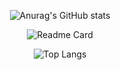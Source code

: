 <div align=center>

  ![Anurag's GitHub stats](https://github-readme-stats.vercel.app/api?username=marlon-schmitz-289&count_private=true&hide=contribs,prs,issues&show_icons=true&theme=cobalt)
  
  ![Readme Card](https://github-readme-stats.vercel.app/api/pin/?username=marlon-schmitz-289&repo=MajorasMaskTracker&theme=cobalt)

  ![Top Langs](https://github-readme-stats.vercel.app/api/top-langs/?username=marlon-schmitz-289&theme=cobalt&count_private=true)
  
</div>
